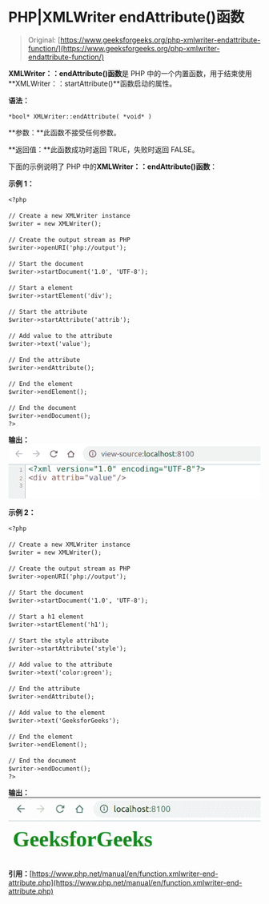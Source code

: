# PHP|XMLWriter endAttribute()函数

> Original: [https://www.geeksforgeeks.org/php-xmlwriter-endattribute-function/](https://www.geeksforgeeks.org/php-xmlwriter-endattribute-function/)

**XMLWriter：：endAttribute()函数**是 PHP 中的一个内置函数，用于结束使用**XMLWriter：：startAttribute()**函数启动的属性。

**语法：**

```
*bool* XMLWriter::endAttribute( *void* )
```

**参数：**此函数不接受任何参数。

**返回值：**此函数成功时返回 TRUE，失败时返回 FALSE。

下面的示例说明了 PHP 中的**XMLWriter：：endAttribute()函数**：

**示例 1：**

```
<?php

// Create a new XMLWriter instance
$writer = new XMLWriter();

// Create the output stream as PHP
$writer->openURI('php://output');

// Start the document
$writer->startDocument('1.0', 'UTF-8');

// Start a element
$writer->startElement('div');

// Start the attribute
$writer->startAttribute('attrib');

// Add value to the attribute
$writer->text('value');

// End the attribute
$writer->endAttribute();

// End the element
$writer->endElement();

// End the document
$writer->endDocument();
?>
```

**输出：**
![](img/942bf6acd49eab7d89c29742d99d57d6.png)

**示例 2：**

```
<?php

// Create a new XMLWriter instance
$writer = new XMLWriter();

// Create the output stream as PHP
$writer->openURI('php://output');

// Start the document
$writer->startDocument('1.0', 'UTF-8');

// Start a h1 element
$writer->startElement('h1');

// Start the style attribute
$writer->startAttribute('style');

// Add value to the attribute
$writer->text('color:green');

// End the attribute
$writer->endAttribute();

// Add value to the element
$writer->text('GeeksforGeeks');

// End the element
$writer->endElement();

// End the document
$writer->endDocument();
?>
```

**输出：**
![](img/4a637d6ed46f340d1f91a4d5a07827c2.png)

**引用：**[https://www.php.net/manual/en/function.xmlwriter-end-attribute.php](https://www.php.net/manual/en/function.xmlwriter-end-attribute.php)